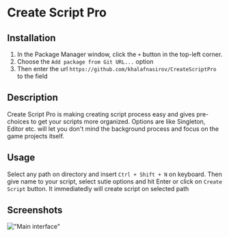 # Create Script Pro

## Installation
1. In the Package Manager window, click the `+` button in the top-left corner.
2. Choose the `Add package from Git URL...` option
3. Then enter the url `https://github.com/khalafnasirov/CreateScriptPro` to the field

## Description
Create Script Pro is making creating script process easy and gives pre-choices to get your scripts more organized. Options are like Singleton, Editor etc. will let you don't mind the background process and focus on the game projects itself. 

## Usage
Select any path on directory and insert `Ctrl + Shift + N` on keyboard. Then give name to your script, select sutie options and hit Enter or click on `Create Script` button. It immediatedly will create script on selected path 


## Screenshots

!["Main interface"]()
